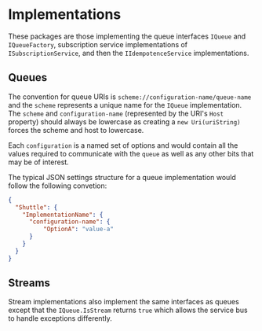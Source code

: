 # Implementations

These packages are those implementing the queue interfaces `IQueue` and `IQueueFactory`, subscription service implementations of `ISubscriptionService`, and then the `IIdempotenceService` implementations.

## Queues

The convention for queue URIs is `scheme://configuration-name/queue-name` and the `scheme` represents a unique name for the `IQueue` implementation.  The `scheme` and `configuration-name` (represented by the URI's `Host` property) should always be lowercase as creating a `new Uri(uriString)` forces the scheme and host to lowercase.

Each `configuration` is a named set of options and would contain all the values required to communicate with the `queue` as well as any other bits that may be of interest.

The typical JSON settings structure for a queue implementation would follow the following convetion:

```json
{
  "Shuttle": {
    "ImplementationName": {
      "configuration-name": {
          "OptionA": "value-a"
      }
    }
  }
}
```

## Streams

Stream implementations also implement the same interfaces as queues except that the `IQueue.IsStream` returns `true` which allows the service bus to handle exceptions differently.